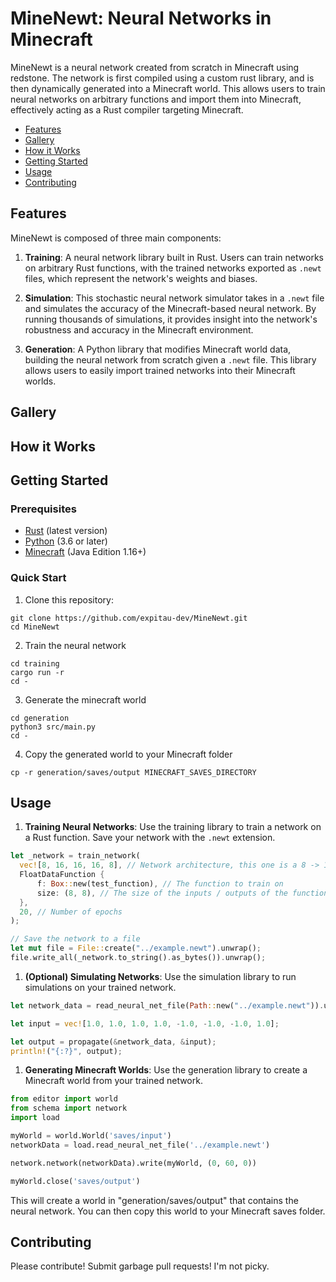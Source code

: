 # MineNewt: Neural Networks in Minecraft

MineNewt is a neural network created from scratch in Minecraft using redstone. The network is first compiled using a custom rust library, and is then dynamically generated into a Minecraft world. This allows users to train neural networks on arbitrary functions and import them into Minecraft, effectively acting as a Rust compiler targeting Minecraft.

- [Features](#features)
- [Gallery](#gallery)
- [How it Works](#how-it-works)
- [Getting Started](#getting-started)
- [Usage](#usage)
- [Contributing](#contributing)

## Features
MineNewt is composed of three main components:

1. **Training**: A neural network library built in Rust. Users can train networks on arbitrary Rust functions, with the trained networks exported as `.newt` files, which represent the network's weights and biases.

2. **Simulation**: This stochastic neural network simulator takes in a `.newt` file and simulates the accuracy of the Minecraft-based neural network. By running thousands of simulations, it provides insight into the network's robustness and accuracy in the Minecraft environment.

3. **Generation**: A Python library that modifies Minecraft world data, building the neural network from scratch given a `.newt` file. This library allows users to easily import trained networks into their Minecraft worlds.

## Gallery


## How it Works

## Getting Started

### Prerequisites
- [Rust](https://www.rust-lang.org/) (latest version)
- [Python](https://www.python.org/downloads/) (3.6 or later)
- [Minecraft](https://www.minecraft.net/en-us/get-minecraft) (Java Edition 1.16+)

### Quick Start

1. Clone this repository:
```
git clone https://github.com/expitau-dev/MineNewt.git
cd MineNewt
```

2. Train the neural network
```
cd training
cargo run -r
cd -
```

3. Generate the minecraft world
```
cd generation
python3 src/main.py
cd -
```

4. Copy the generated world to your Minecraft folder
```
cp -r generation/saves/output MINECRAFT_SAVES_DIRECTORY
```

## Usage

1. **Training Neural Networks**: Use the training library to train a network on a Rust function. Save your network with the `.newt` extension.

```rust
let _network = train_network(
  vec![8, 16, 16, 16, 8], // Network architecture, this one is a 8 -> 16 -> 16 -> 16 -> 8 network
  FloatDataFunction {
      f: Box::new(test_function), // The function to train on
      size: (8, 8), // The size of the inputs / outputs of the function
  },
  20, // Number of epochs
);

// Save the network to a file
let mut file = File::create("../example.newt").unwrap(); 
file.write_all(_network.to_string().as_bytes()).unwrap();
```

1. **(Optional) Simulating Networks**: Use the simulation library to run simulations on your trained network.

```rust
let network_data = read_neural_net_file(Path::new("../example.newt")).unwrap();

let input = vec![1.0, 1.0, 1.0, 1.0, -1.0, -1.0, -1.0, 1.0];

let output = propagate(&network_data, &input);
println!("{:?}", output);
```

1. **Generating Minecraft Worlds**: Use the generation library to create a Minecraft world from your trained network.

```python
from editor import world
from schema import network
import load

myWorld = world.World('saves/input')
networkData = load.read_neural_net_file('../example.newt')

network.network(networkData).write(myWorld, (0, 60, 0))

myWorld.close('saves/output')
```

This will create a world in "generation/saves/output" that contains the neural network. You can then copy this world to your Minecraft saves folder.

## Contributing

Please contribute! Submit garbage pull requests! I'm not picky.


[def]: #minenewt-neural-networks-in-minecraft
